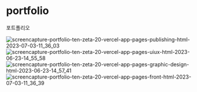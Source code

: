 # portfolio
포트폴리오

![screencapture-portfolio-ten-zeta-20-vercel-app-pages-publishing-html-2023-07-03-11_36_03](https://github.com/dongkyun2331/portfolio/assets/119479530/f681aa99-b92f-499b-afed-e9955a72a52b)
![screencapture-portfolio-ten-zeta-20-vercel-app-pages-uiux-html-2023-06-23-14_55_58](https://github.com/dongkyun2331/portfolio/assets/119479530/e5711701-f382-4d46-b68d-6d9feb923a83)
![screencapture-portfolio-ten-zeta-20-vercel-app-pages-graphic-design-html-2023-06-23-14_57_41](https://github.com/dongkyun2331/portfolio/assets/119479530/90939732-a436-4ae1-bf88-763efe040bd5)
![screencapture-portfolio-ten-zeta-20-vercel-app-pages-front-html-2023-07-03-11_36_39](https://github.com/dongkyun2331/portfolio/assets/119479530/b377dac9-ddf2-481e-96c3-b219a09e6df2)
